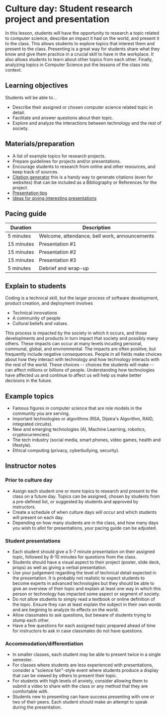 # Culture day: Student research project and presentation

In this lesson, students will have the opportunity to research a topic related to computer science, describe an impact it had on the world, and present it to the class. This allows students to explore topics that interest them and present to the class. Presenting is a great way for students share what they know and give them practice in a crucial skill to have in the workplace. It also allows students to learn about other topics from each other. Finally, analyzing topics in Computer Science put the lessons of the class into context.

## Learning objectives

Students will be able to...

* Describe their assigned or chosen computer science related topic in detail.
* Facilitate and answer questions about their topic.
* Explore and analyze the interactions between technology and the rest of society.

## Materials/preparation

* A list of example topics for research projects.
* Prepare guidelines for projects and/or presentations.
* Encourage students to research from online and other resources, and keep track of sources.
* [Citation generator](http://www.easybib.com/) this is a handy way to generate citations (even for websites) that can be included as a Bibliography or References for the project.
* [Presentation tips](https://www.thinkoutsidetheslide.com/top-5-powerpoint-tips-for-student-presentations-in-school/)
* [Ideas for giving interesting presentations](https://www.powtoon.com/blog/17-killer-presentations-tips-students-stand/)

## Pacing guide

|Duration | Description|
|--|--|
|5 minutes | Welcome, attendance, bell work, announcements |
|15 minutes | Presentation #1 |
|15 minutes | Presentation #2 |
|15 minutes | Presentation #3 |
|5 minutes | Debrief and wrap-up |

## Explain to students

Coding is a technical skill, but the larger process of software development, product creation, and deployment involves

* Technical innovations
* A community of people
* Cultural beliefs and values.

This process is impacted by the society in which it occurs, and those developlments and products in turn impact that society and possibly many others. These impacts can occur at many levels incuding personal, communal, global, and environmental. The impacts are often positive, but frequently include negative consequences. People in all fields make choices about how they interact with technology and how technology interacts with the rest of the world. These choices -- choices the students will make -- can affect millions or billions of people. Understanding how technologies have affected us and continue to affect us will help us make better decisions in the future.

## Example topics

* Famous figures in computer science that are role models in the community you are serving.
* Important technologies or algorithms (RSA, Dijstra's Algorithm, RAID, integrated circuits).
* New and emerging technologies (AI, Machine Learning, robotics, cryptocurrencies).
* The tech industry (social media, smart phones, video games, health and lifestyle).
* Ethical computing (privacy, cyberbullying, security).

## Instructor notes

### Prior to culture day

* Assign each student one or more topics to research and present to the class on a future day. Topics can be assigned, chosen by students from a pre-defined list, or suggested by students and approved by instructors.
* Create a schedule of when culture days will occur and which students will present on each day.
* Depending on how many students are in the class, and how many days you wish to allot for presentations, your pacing guide can be adjusted.

### Student presentations

* Each student should give a 5-7 minute presentation on their assigned topic, followed by 8-10 minutes for questions from the class.
* Students should have a visual aspect to their project (poster, slide deck, props) as well as giving a verbal presentation.
* Use your judgement regarding the level of technical detail expected in the presentation.  It is probably not realistic to expect students to become experts in advanced technologies but they should be able to give an overview of their topic and explain at least one way in which this person or technology has impacted some aspect or segment of society.
* Do not allow students to simply read a textbook or online definition of the topic. Ensure they can at least explain the subject in their own words and are begining to analyze its effects on the world.
* Allow classmates to ask questions, but beware of students trying to stump each other.
* Have a few questions for each assigned topic prepared ahead of time for instructors to ask in case classmates do not have questions.

### Accommodation/differentiation

* In smaller classes, each student may be able to present twice in a single semester.
* For classes where students are less experienced with presentations, consider a "science fair"-style event where students produce a display that can be viewed by others to present their topic.
* For students with high levels of anxiety, consider allowing them to submit a video to share with the class or any method that they are comfortable with.
* Students new to presenting can have success presenting with one or two of their peers. Each student should make an attempt to speak during the presentation.
